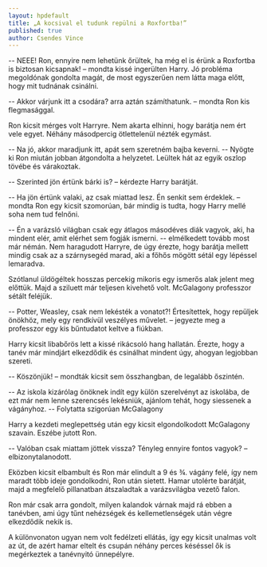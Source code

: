 ```yaml
---
layout: hpdefault
title: „A kocsival el tudunk repülni a Roxfortba!”
published: true
author: Csendes Vince
---
```

-- NEEE! Ron, ennyire nem lehetünk őrültek, ha még el is érünk a Roxfortba is biztosan kicsapnak! – mondta kissé ingerülten Harry. Jó probléma megoldónak gondolta magát, de most egyszerűen nem látta maga előtt, hogy mit tudnának csinálni.

-- Akkor várjunk itt a csodára? arra aztán számíthatunk. – mondta Ron kis flegmasággal.

Ron kicsit mérges volt Harryre. Nem akarta elhinni, hogy barátja nem ért vele egyet. Néhány másodpercig ötlettelenül nézték egymást.

-- Na jó, akkor maradjunk itt, apát sem szeretném bajba keverni. -- Nyögte ki Ron miután jobban átgondolta a helyzetet. Leültek hát az egyik oszlop tövébe és várakoztak. 

-- Szerinted jön értünk bárki is? – kérdezte Harry barátját.

-- Ha jön értünk valaki, az csak miattad lesz. Én senkit sem érdeklek. – mondta Ron egy kicsit szomorúan, bár mindig is tudta, hogy Harry mellé soha nem tud felnőni. 

-- Én a varázsló világban csak egy átlagos másodéves diák vagyok, aki, ha mindent elér, amit elérhet sem fogják ismerni. -- elmélkedett tovább most már némán. Nem haragudott Harryre, de úgy érezte, hogy barátja mellett mindig csak az a szárnysegéd marad, aki a főhős mögött sétál egy lépéssel lemaradva.

Szótlanul üldögéltek hosszas percekig mikoris egy ismerős alak jelent meg előttük. Majd a sziluett már teljesen kivehető volt. McGalagony professzor sétált feléjük. 

-- Potter, Weasley, csak nem lekésték a vonatot?! Értesítettek, hogy repüljek önökhöz, mely egy rendkívül veszélyes művelet. – jegyezte meg a professzor egy kis bűntudatot keltve a fiúkban. 

Harry kicsit libabőrös lett a kissé rikácsoló hang hallatán. Érezte, hogy a tanév már mindjárt elkezdődik és csinálhat mindent úgy, ahogyan legjobban szereti.

-- Köszönjük! – mondták kicsit sem összhangban, de legalább őszintén.

-- Az iskola kizárólag önöknek indít egy külön szerelvényt az iskolába, de ezt már nem lenne szerencsés lekésniük, ajánlom tehát, hogy siessenek a vágányhoz. -- Folytatta szigorúan McGalagony

Harry a kezdeti meglepettség után egy kicsit elgondolkodott McGalagony szavain. Eszébe jutott Ron.

-- Valóban csak miattam jöttek vissza? Tényleg ennyire fontos vagyok? – elbizonytalanodott. 

Eközben kicsit elbambult és Ron már elindult a 9 és ¾. vágány felé, így nem maradt több ideje gondolkodni, Ron után sietett. Hamar utolérte barátját, majd a megfelelő pillanatban átszaladtak a varázsvilágba vezető falon. 

Ron már csak arra gondolt, milyen kalandok várnak majd rá ebben a tanévben, ami úgy tűnt nehézségek és kellemetlenségek után végre elkezdődik nekik is.

A különvonaton ugyan nem volt fedélzeti ellátás, így egy kicsit unalmas volt az út, de azért hamar eltelt és csupán néhány perces késéssel ők is megérkeztek a tanévnyitó ünnepélyre.